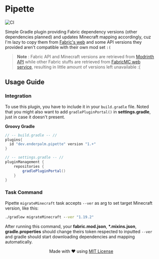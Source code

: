 # Pipette  
![CI](https://github.com/enderpalm/Pipette/actions/workflows/dev-build.yml/badge.svg)

Simple Gradle plugin providing Fabric dependency versions (other dependencies planned) and updates Minecraft mapping accordingly, cuz I'm lazy to copy them from [Fabric's web](https://fabricmc.net/develop/) and some API versions they provided aren't compatible with their own mod set `:(`

> **Note** :  Fabric API and Minecraft versions are retrieved from [Modrinth API](https://api.modrinth.com/v2/project/P7dR8mSH/version) while other Fabric stuffs are retrieved from [FabricMC web service](https://meta.fabricmc.net), resulting in little amount of versions left unavailable :(

## Usage Guide
### Integration
To use this plugin, you have to include it in your `build.gradle` file. Noted that you might also want to add `gradlePluginPortal()` in **settings.gradle**, just in case it doesn't present.


**Groovy Gradle**
```groovy
// -- build.gradle -- //
plugins{
  id "dev.enderpalm.pipette" version "1.+"
}

// -- settings.gradle -- //
pluginManagement {
    repositories {
        gradlePluginPortal()
    }
}
```

### Task Command

Pipette `migrateMinecraft` task accepts `--ver` as arg to set target Minecraft version, like this:
```cmd
./gradlew migrateMinecraft --ver "1.19.2"
```
After running this command, your **fabric.mod.json**, **\*.mixins.json**, **gradle.properties** should change theirs token respected to inputted `--ver` and gradle should start downloading dependencies and mapping automatically.

<p align=center> Made with <b>♥</b> using <a href="https://github.com/enderpalm/Pipette/blob/master/LICENSE">MIT License</a></p>
  
  

